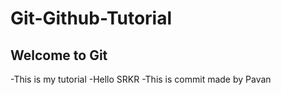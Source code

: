 # Git-Github-Tutorial
## Welcome to Git
-This is my tutorial
-Hello SRKR
-This is commit made by  Pavan

